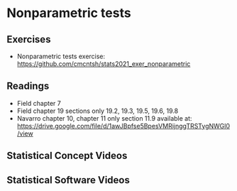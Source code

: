 # Nonparametric tests

## Exercises

* Nonparametric tests exercise: https://github.com/cmcntsh/stats2021_exer_nonparametric

## Readings

* Field chapter 7
* Field chapter 19 sections only 19.2, 19.3, 19.5, 19.6, 19.8
* Navarro chapter 10, chapter 11 only section 11.9 available at: https://drive.google.com/file/d/1awJBpfse5BpesVMRijnggTRSTygNWGl0/view

## Statistical Concept Videos

## Statistical Software Videos
